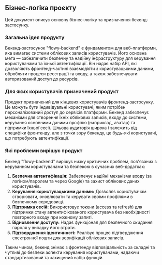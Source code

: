 ## Бізнес-логіка проєкту

Цей документ описує основну бізнес-логіку та призначення бекенд-застосунку.

### Загальна ідея продукту

Бекенд-застосунок "flowy-backend" є фундаментом для веб-платформи, яка вимагає системи облікових записів користувачів. Його основна мета — забезпечити безпечну та надійну інфраструктуру для керування користувачами та їхньої автентифікації. Він надає набір API, які дозволяють фронтенд-частині взаємодіяти з користувацькими даними, обробляти процеси реєстрації та входу, а також забезпечувати авторизований доступ до ресурсів.

### Для яких користувачів призначений продукт

Продукт призначений для кінцевих користувачів фронтенд-застосунку. Це можуть бути індивідуальні користувачі, яким потрібен персоналізований доступ до сервісів платформи. Бекенд забезпечує механізми для створення їхніх облікових записів, входу до системи, керування основними даними профілю (наприклад, аватар) та підтримки їхньої сесії. Цільова аудиторія широка і залежить від специфіки фронтенду, але з точки зору бекенду, це будь-які користувачі, що потребують автентифікації.

### Які проблеми вирішує продукт

Бекенд "flowy-backend" вирішує низку критичних проблем, пов'язаних з керуванням користувачами та безпекою в сучасних веб-додатках:

1.  **Безпечна автентифікація:** Забезпечує надійні механізми входу (за логіном/паролем та через Google) та захист облікових даних користувачів.
2.  **Керування користувацькими даними:** Дозволяє користувачам створювати, оновлювати та керувати своїми профілями в безпечному середовищі.
3.  **Підтримка сесій:** Використовує токени (access та refresh) для підтримки стану автентифікованого користувача без необхідності повторного входу при кожному запиті.
4.  **Відновлення доступу:** Надає функціонал для безпечного скидання пароля у випадку його втрати.
5.  **Підтвердження ідентичності:** Реалізує процес підтвердження електронної пошти для верифікації облікових записів.

Таким чином, бекенд знімає з фронтенду відповідальність за складні та чутливі до безпеки аспекти керування користувачами, надаючи стандартизований та захищений набір функцій. 